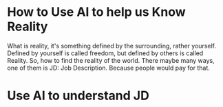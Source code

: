 # How to Use AI to help us Know Reality
What is reality, it's something defined by the surrounding, rather yourself.
Defined by yourself is called freedom, but defined by others is called Reality.
So, how to find the reality of the world. There maybe many ways, one of them is JD: Job Description. Because people would pay for that.
# Use AI to understand JD
